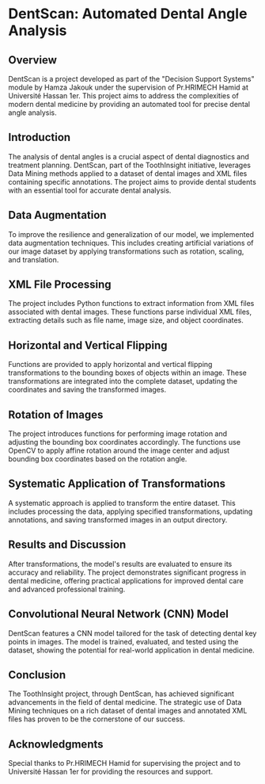 # DentScan: Automated Dental Angle Analysis

## Overview
DentScan is a project developed as part of the "Decision Support Systems" module by Hamza Jakouk under the supervision of Pr.HRIMECH Hamid at Université Hassan 1er. This project aims to address the complexities of modern dental medicine by providing an automated tool for precise dental angle analysis.

## Introduction
The analysis of dental angles is a crucial aspect of dental diagnostics and treatment planning. DentScan, part of the ToothInsight initiative, leverages Data Mining methods applied to a dataset of dental images and XML files containing specific annotations. The project aims to provide dental students with an essential tool for accurate dental analysis.

## Data Augmentation
To improve the resilience and generalization of our model, we implemented data augmentation techniques. This includes creating artificial variations of our image dataset by applying transformations such as rotation, scaling, and translation.

## XML File Processing
The project includes Python functions to extract information from XML files associated with dental images. These functions parse individual XML files, extracting details such as file name, image size, and object coordinates.

## Horizontal and Vertical Flipping
Functions are provided to apply horizontal and vertical flipping transformations to the bounding boxes of objects within an image. These transformations are integrated into the complete dataset, updating the coordinates and saving the transformed images.

## Rotation of Images
The project introduces functions for performing image rotation and adjusting the bounding box coordinates accordingly. The functions use OpenCV to apply affine rotation around the image center and adjust bounding box coordinates based on
the rotation angle.

## Systematic Application of Transformations
A systematic approach is applied to transform the entire dataset. This includes processing the data, applying specified transformations, updating annotations, and saving transformed images in an output directory.

## Results and Discussion
After transformations, the model's results are evaluated to ensure its accuracy and reliability. The project demonstrates significant progress in dental medicine, offering practical applications for improved dental care and advanced professional training.

## Convolutional Neural Network (CNN) Model
DentScan features a CNN model tailored for the task of detecting dental key points in images. The model is trained, evaluated, and tested using the dataset, showing the potential for real-world application in dental medicine.

## Conclusion
The ToothInsight project, through DentScan, has achieved significant advancements in the field of dental medicine. The strategic use of Data Mining techniques on a rich dataset of dental images and annotated XML files has proven to be the cornerstone of our success.

## Acknowledgments
Special thanks to Pr.HRIMECH Hamid for supervising the project and to Université Hassan 1er for providing the resources and support.

